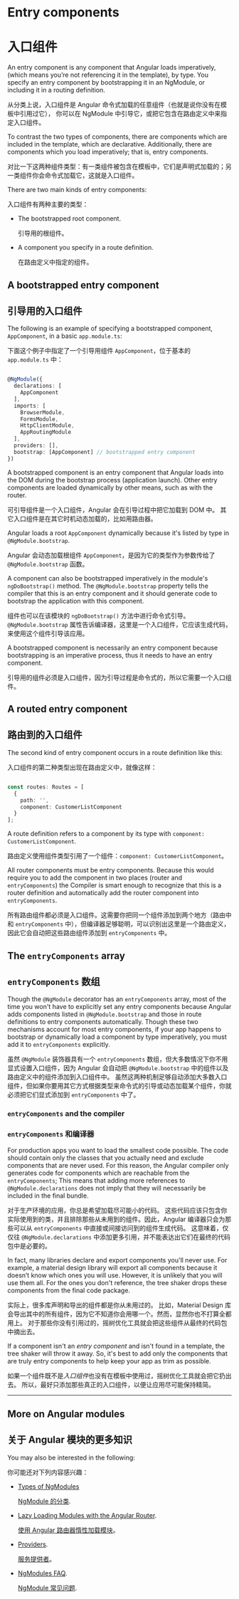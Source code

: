 # Entry components

# 入口组件

An entry component is any component that Angular loads imperatively, (which means you’re not referencing it in the template), by type. You specify an entry component by bootstrapping it in an NgModule, or including it in a routing definition.

从分类上说，入口组件是 Angular 命令式加载的任意组件（也就是说你没有在模板中引用过它），
你可以在 NgModule 中引导它，或把它包含在路由定义中来指定入口组件。

<div class="alert is-helpful">

To contrast the two types of components, there are components which are included in the template, which are declarative. Additionally, there are components which you load imperatively; that is, entry components.

对比一下这两种组件类型：有一类组件被包含在模板中，它们是声明式加载的；另一类组件你会命令式加载它，这就是入口组件。

</div>

There are two main kinds of entry components:

入口组件有两种主要的类型：

* The bootstrapped root component.

   引导用的根组件。

* A component you specify in a route definition.

   在路由定义中指定的组件。

## A bootstrapped entry component

## 引导用的入口组件

The following is an example of specifying a bootstrapped component,
`AppComponent`, in a basic `app.module.ts`:

下面这个例子中指定了一个引导用组件 `AppComponent`，位于基本的 `app.module.ts` 中：

```typescript

@NgModule({
  declarations: [
    AppComponent
  ],
  imports: [
    BrowserModule,
    FormsModule,
    HttpClientModule,
    AppRoutingModule
  ],
  providers: [],
  bootstrap: [AppComponent] // bootstrapped entry component
})

```

A bootstrapped component is an entry component
that Angular loads into the DOM during the bootstrap process (application launch).
Other entry components are loaded dynamically by other means, such as with the router.

可引导组件是一个入口组件，Angular 会在引导过程中把它加载到 DOM 中。
其它入口组件是在其它时机动态加载的，比如用路由器。

Angular loads a root `AppComponent` dynamically because it's listed by type in `@NgModule.bootstrap`.

Angular 会动态加载根组件 `AppComponent`，是因为它的类型作为参数传给了 `@NgModule.bootstrap` 函数。

<div class="alert is-helpful">

A component can also be bootstrapped imperatively in the module's `ngDoBootstrap()` method.
The `@NgModule.bootstrap` property tells the compiler that this is an entry component and
it should generate code to bootstrap the application with this component.

组件也可以在该模块的 `ngDoBootstrap()` 方法中进行命令式引导。
`@NgModule.bootstrap` 属性告诉编译器，这里是一个入口组件，它应该生成代码，来使用这个组件引导该应用。

</div>

A bootstrapped component is necessarily an entry component because bootstrapping is an imperative process, thus it needs to have an entry component.

引导用的组件必须是入口组件，因为引导过程是命令式的，所以它需要一个入口组件。

## A routed entry component

## 路由到的入口组件

The second kind of entry component occurs in a route definition like
this:

入口组件的第二种类型出现在路由定义中，就像这样：

```typescript

const routes: Routes = [
  {
    path: '',
    component: CustomerListComponent
  }
];

```

A route definition refers to a component by its type with `component: CustomerListComponent`.

路由定义使用组件类型引用了一个组件：`component: CustomerListComponent`。

All router components must be entry components. Because this would require you to add the component in two places (router and `entryComponents`) the Compiler is smart enough to recognize that this is a router definition and automatically add the router component into `entryComponents`.

所有路由组件都必须是入口组件。这需要你把同一个组件添加到两个地方（路由中和 `entryComponents` 中），但编译器足够聪明，可以识别出这里是一个路由定义，因此它会自动把这些路由组件添加到 `entryComponents` 中。

## The `entryComponents` array

## `entryComponents` 数组

Though the `@NgModule` decorator has an `entryComponents` array, most of the time
you won't have to explicitly set any entry components because Angular adds components listed in `@NgModule.bootstrap` and those in route definitions to entry components automatically. Though these two mechanisms account for most entry components, if your app happens to bootstrap or dynamically load a component by type imperatively,
you must add it to `entryComponents` explicitly.

虽然 `@NgModule` 装饰器具有一个 `entryComponents` 数组，但大多数情况下你不用显式设置入口组件，因为 Angular 会自动把 `@NgModule.bootstrap` 中的组件以及路由定义中的组件添加到入口组件中。
虽然这两种机制足够自动添加大多数入口组件，但如果你要用其它方式根据类型来命令式的引导或动态加载某个组件，你就必须把它们显式添加到 `entryComponents` 中了。

### `entryComponents` and the compiler

### `entryComponents` 和编译器

For production apps you want to load the smallest code possible.
The code should contain only the classes that you actually need and
exclude components that are never used. For this reason, the Angular compiler only generates code for components which are reachable from the `entryComponents`; This means that adding more references to `@NgModule.declarations` does not imply that they will necessarily be included in the final bundle.

对于生产环境的应用，你总是希望加载尽可能小的代码。
这些代码应该只包含你实际使用到的类，并且排除那些从未用到的组件。因此，Angular 编译器只会为那些可以从 `entryComponents` 中直接或间接访问到的组件生成代码。
这意味着，仅仅往 `@NgModule.declarations` 中添加更多引用，并不能表达出它们在最终的代码包中是必要的。

In fact, many libraries declare and export components you'll never use.
For example, a material design library will export all components because it doesn’t know which ones you will use. However, it is unlikely that you will use them all.
For the ones you don't reference, the tree shaker drops these components from the final code package.

实际上，很多库声明和导出的组件都是你从未用过的。
比如，Material Design 库会导出其中的所有组件，因为它不知道你会用哪一个。然而，显然你也不打算全都用上。
对于那些你没有引用过的，摇树优化工具就会把这些组件从最终的代码包中摘出去。

If a component isn't an _entry component_ and isn't found in a template,
the tree shaker will throw it away. So, it's best to add only the components that are truly entry components to help keep your app
as trim as possible.

如果一个组件既不是*入口组件*也没有在模板中使用过，摇树优化工具就会把它扔出去。
所以，最好只添加那些真正的入口组件，以便让应用尽可能保持精简。

<hr />

## More on Angular modules

## 关于 Angular 模块的更多知识

You may also be interested in the following:

你可能还对下列内容感兴趣：

* [Types of NgModules](guide/module-types)

   [NgModule 的分类](guide/module-types).

* [Lazy Loading Modules with the Angular Router](guide/lazy-loading-ngmodules).

   [使用 Angular 路由器惰性加载模块](guide/lazy-loading-ngmodules)。

* [Providers](guide/providers).

   [服务提供者](guide/providers)。

* [NgModules FAQ](guide/ngmodule-faq).

   [NgModule 常见问题](guide/ngmodule-faq).
